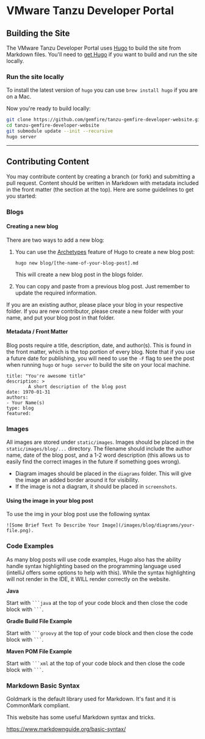 # VMware Tanzu Developer Portal

## Building the Site

The VMware Tanzu Developer Portal uses [Hugo](https://gohugo.io/) to build the site from Markdown files. You'll need to [get Hugo](https://gohugo.io/getting-started/installing/) if you want to build and run the site locally.

### Run the site locally

To install the latest version of `hugo` you can use `brew install hugo` if you are on a Mac. 

Now you're ready to build locally:

```bash
git clone https://github.com/gemfire/tanzu-gemfire-developer-website.git
cd tanzu-gemfire-developer-website
git submodule update --init --recursive
hugo server
```
---

## Contributing Content

You may contribute content by creating a branch (or fork) and submitting a pull request. Content should be written in Markdown with metadata included in the front matter (the section at the top). Here are some guidelines to get you started:

### Blogs

#### Creating a new blog
There are two ways to add a new blog:

1.  You can use the [Archetypes](https://gohugo.io/content-management/archetypes/) feature of Hugo to create a new blog post:

    `hugo new blog/[the-name-of-your-blog-post].md`

    This will create a new blog post in the blogs folder.  

2.  You can copy and paste from a previous blog post.  Just remember to update the required information.

If you are an existing author, please place your blog in your respective folder.  If you are new contributor, please create a new folder with your name, and put your blog post in that folder.

#### Metadata / Front Matter 

Blog posts require a title, description, date, and author(s).  This is found in the front matter, which is the top portion of every blog.  Note that if you use a future date for publishing, you will need to use the `-F` flag to see the post when running `hugo` or `hugo server` to build the site on your local machine.

```
title: "You're awesome title"
description: >
        A short description of the blog post
date: 1970-01-31
authors: 
- Your Name(s)
type: blog
featured: 
```

### Images
All images are stored under `static/images`. Images should be placed in the  `static/images/blog/...` directory. The filename should include the author name, date of the blog post, and a 1-2 word description (this allows us to easily find the correct images in the future if something goes wrong). 

* Diagram images should be placed in the `diagrams` folder.  This will give the image an added border around it for visibility. 
* If the image is not a diagram, it should be placed in `screenshots`.

#### Using the image in your blog post 
To use the img in your blog post use the following syntax


`![Some Brief Text To Describe Your Image](/images/blog/diagrams/your-file.png).`

### Code Examples
As many blog posts will use code examples, Hugo also has the ability handle syntax highlighting based on the programming language used (intelliJ offers some options to help with this).  While the syntax highlighting will not render in the IDE, it WILL render correctly on the website.

**Java**

Start with ` ```java ` at the top of your code block and then close the code block  with ` ``` `.

**Gradle Build File Example**

Start with ` ```groovy ` at the top of your code block and then close the code block with  ` ``` `.

**Maven POM File Example**

Start with ` ```xml ` at the top of your code block and then close the code block with ` ``` `.

### Markdown Basic Syntax 
Goldmark is the default library used for Markdown. It's fast and it is CommonMark compliant. 

This website has some useful Markdown syntax and tricks.

https://www.markdownguide.org/basic-syntax/


